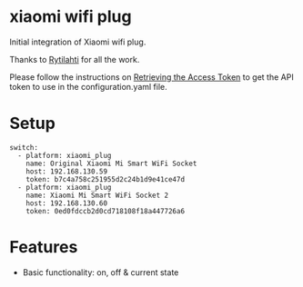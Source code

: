 # xiaomi wifi plug

Initial integration of Xiaomi wifi plug.

Thanks to [Rytilahti](https://github.com/rytilahti/python-mirobo) for all the work.

Please follow the instructions on [Retrieving the Access Token](https://home-assistant.io/components/xiaomi/#retrieving-the-access-token) to get the API token to use in the configuration.yaml file.

# Setup

```
switch:
  - platform: xiaomi_plug
    name: Original Xiaomi Mi Smart WiFi Socket
    host: 192.168.130.59
    token: b7c4a758c251955d2c24b1d9e41ce47d
  - platform: xiaomi_plug
    name: Xiaomi Mi Smart WiFi Socket 2
    host: 192.168.130.60
    token: 0ed0fdccb2d0cd718108f18a447726a6
```

# Features
* Basic functionality: on, off & current state

